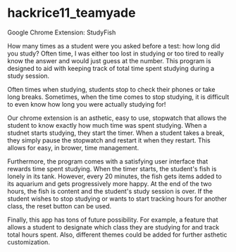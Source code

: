 # hackrice11_teamyade
Google Chrome Extension: StudyFish

How many times as a student were you asked before a test: how long did you study?  Often time, I was either too lost in studying or too tired to really know the answer and would just guess at the number.  This program is designed to aid with keeping track of total time spent studying during a study session.

Often times when studying, students stop to check their phones or take long breaks.  Sometimes, when the time comes to stop studying, it is difficult to even know how long you were actually studying for!

Our chrome extension is an asthetic, easy to use, stopwatch that allows the student to know exactly how much time was spent studying.  When a studnet starts studying, they start the timer.  When a student takes a break, they simply pause the stopwatch and restart it when they restart.  This allows for easy, in brower, time management.

Furthermore, the program comes with a satisfying user interface that rewards time spent studying.  When the timer starts, the student's fish is lonely in its tank.  However, every 20 minutes, the fish gets items added to its aquarium and gets progressively more happy.  At the end of the two hours, the fish is content and the student's study session is over.  If the student wishes to stop studying or wants to start tracking hours for another class, the reset button can be used.

Finally, this app has tons of future possibility.  For example, a feature that allows a student to designate which class they are studying for and track total hours spent.  Also, different themes could be added for further asthetic customization.
